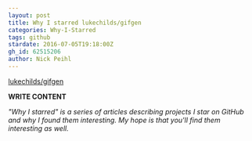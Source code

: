 ```yaml
---
layout: post
title: Why I starred lukechilds/gifgen
categories: Why-I-Starred
tags: github
stardate: 2016-07-05T19:18:00Z
gh_id: 62515206
author: Nick Peihl
---
```


[lukechilds/gifgen](star.repo.html_url)

**WRITE CONTENT**

*"Why I starred" is a series of articles describing projects I star on GitHub and why I found them interesting. My hope is that you'll find them interesting as well.*


